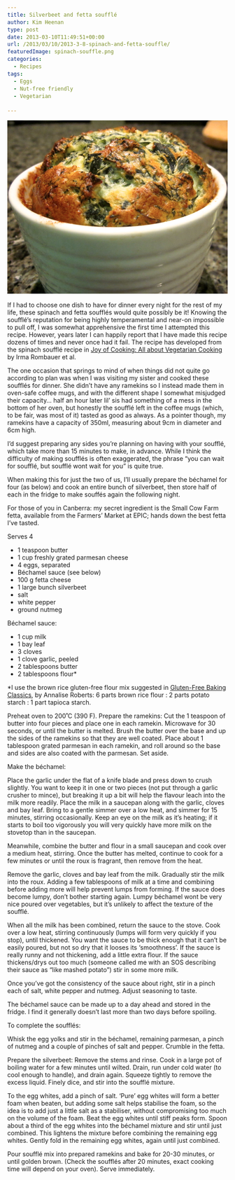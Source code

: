 ```yaml
---
title: Silverbeet and fetta soufflé
author: Kim Heenan
type: post
date: 2013-03-10T11:49:51+00:00
url: /2013/03/10/2013-3-8-spinach-and-fetta-souffle/
featuredImage: spinach-souffle.png
categories:
  - Recipes
tags:
  - Eggs
  - Nut-free friendly
  - Vegetarian

---
```


![](spinach-souffle.png)

If I had to choose one dish to have for dinner every night for the rest of my life, these spinach and fetta soufflés would quite possibly be it! Knowing the soufflé’s reputation for being highly temperamental and near-on impossible to pull off, I was somewhat apprehensive the first time I attempted this recipe. However, years later I can happily report that I have made this recipe dozens of times and never once had it fail. <!--more--> The recipe has developed from the spinach soufflé recipe in [Joy of Cooking: All about Vegetarian Cooking][joy-of-cooking] by Irma Rombauer et al.

The one occasion that springs to mind of when things did not quite go according to plan was when I was visiting my sister and cooked these soufflés for dinner. She didn’t have any ramekins so I instead made them in oven-safe coffee mugs, and with the different shape I somewhat misjudged their capacity… half an hour later lil’ sis had something of a mess in the bottom of her oven, but honestly the soufflé left in the coffee mugs (which, to be fair, was most of it) tasted as good as always. As a pointer though, my ramekins have a capacity of 350ml, measuring about 9cm in diameter and 6cm high.

I’d suggest preparing any sides you’re planning on having with your soufflé, which take more than 15 minutes to make, in advance. While I think the difficulty of making soufflés is often exaggerated, the phrase “you can wait for soufflé, but soufflé wont wait for you” is quite true. 

When making this for just the two of us, I’ll usually prepare the béchamel for four (as below) and cook an entire bunch of silverbeet,  then store half of each in the fridge to make souffés again the following night.

For those of you in Canberra: my secret ingredient is the Small Cow Farm fetta, available from the Farmers’ Market at EPIC; hands down the best fetta I’ve tasted.

Serves 4

  * 1 teaspoon butter
  * 1 cup freshly grated parmesan cheese
  * 4 eggs, separated
  * Béchamel sauce (see below)
  * 100 g fetta cheese
  * 1 large bunch silverbeet
  * salt
  * white pepper
  * ground nutmeg

Béchamel sauce:

  * 1 cup milk
  * 1 bay leaf
  * 3 cloves
  * 1 clove garlic, peeled
  * 2 tablespoons butter
  * 2 tablespoons flour\*

\*I use the brown rice gluten-free flour mix suggested in [Gluten-Free Baking Classics][gluten-free-baking-classics], by Annalise Roberts: 6 parts brown rice flour : 2 parts potato starch : 1 part tapioca starch.

Preheat oven to 200˚C (390 F). Prepare the ramekins: Cut the 1 teaspoon of butter into four pieces and place one in each ramekin. Microwave for 30 seconds, or until the butter is melted. Brush the butter over the base and up the sides of the ramekins so that they are well coated. Place about 1 tablespoon grated parmesan in each ramekin, and roll around so the base and sides are also coated with the parmesan. Set aside.

Make the béchamel:

Place the garlic under the flat of a knife blade and press down to crush slightly. You want to keep it in one or two pieces (not put through a garlic crusher to mince), but breaking it up a bit will help the flavour leach into the milk more readily. Place the milk in a saucepan along with the garlic, cloves and bay leaf. Bring to a gentle simmer over a low heat, and simmer for 15 minutes, stirring occasionally. Keep an eye on the milk as it’s heating; if it starts to boil too vigorously you will very quickly have more milk on the stovetop than in the saucepan.

Meanwhile, combine the butter and flour in a small saucepan and cook over a medium heat, stirring. Once the butter has melted, continue to cook for a few minutes or until the roux is fragrant, then remove from the heat.

Remove the garlic, cloves and bay leaf from the milk. Gradually stir the milk into the roux. Adding a few tablespoons of milk at a time and combining before adding more will help prevent lumps from forming. If the sauce does become lumpy, don’t bother starting again. Lumpy béchamel wont be very nice poured over vegetables, but it’s unlikely to affect the texture of the soufflé.

When all the milk has been combined, return the sauce to the stove. Cook over a low heat, stirring continuously (lumps will form very quickly if you stop), until thickened. You want the sauce to be thick enough that it can’t be easily poured, but not so dry that it looses its ‘smoothness’. If the sauce is really runny and not thickening, add a little extra flour. If the sauce thickens/drys out too much (someone called me with an SOS describing their sauce as “like mashed potato”) stir in some more milk.

Once you’ve got the consistency of the sauce about right, stir in a pinch each of salt, white pepper and nutmeg. Adjust seasoning to taste.

The béchamel sauce can be made up to a day ahead and stored in the fridge. I find it generally doesn’t last more than two days before spoiling.

To complete the soufflés:

Whisk the egg yolks and stir in the béchamel, remaining parmesan, a pinch of nutmeg and a couple of pinches of salt and pepper. Crumble in the fetta.

Prepare the silverbeet: Remove the stems and rinse. Cook in a large pot of boiling water for a few minutes until wilted. Drain, run under cold water (to cool enough to handle), and drain again. Squeeze tightly to remove the excess liquid. Finely dice, and stir into the soufflé mixture.

To the egg whites, add a pinch of salt. ‘Pure’ egg whites will form a better foam when beaten, but adding some salt helps stabilise the foam, so the idea is to add just a little salt as a stabiliser, without compromising too much on the volume of the foam. Beat the egg whites until stiff peaks form. Spoon about a third of the egg whites into the béchamel mixture and stir until just combined. This lightens the mixture before combining the remaining egg whites. Gently fold in the remaining egg whites, again until just combined.

Pour soufflé mix into prepared ramekins and bake for 20-30 minutes, or until golden brown. (Check the soufflés after 20 minutes, exact cooking time will depend on your oven). Serve immediately.

 [joy-of-cooking]: http://www.amazon.com/Joy-Cooking-All-About-Vegetarian/dp/B0002Y0SII%3FSubscriptionId%3D0ENGV10E9K9QDNSJ5C82%26tag%3Dfredel09-20%26linkCode%3Dxm2%26camp%3D2025%26creative%3D165953%26creativeASIN%3DB0002Y0SII
 [gluten-free-baking-classics]: http://www.amazon.com/Gluten-Free-Baking-Classics-Annalise-Roberts/dp/1572840994%3FSubscriptionId%3D0ENGV10E9K9QDNSJ5C82%26tag%3Dfredel09-20%26linkCode%3Dxm2%26camp%3D2025%26creative%3D165953%26creativeASIN%3D1572840994